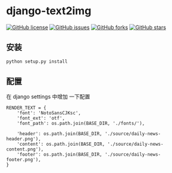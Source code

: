 # django-text2img


[![GitHub license](https://img.shields.io/github/license/Bit03/django-text2img.svg)](https://github.com/Bit03/django-text2img/blob/master/LICENSE)
[![GitHub issues](https://img.shields.io/github/issues/Bit03/django-text2img.svg)](https://github.com/Bit03/django-text2img/issues)
[![GitHub forks](https://img.shields.io/github/forks/Bit03/django-text2img.svg)](https://github.com/Bit03/django-text2img/network)
[![GitHub stars](https://img.shields.io/github/stars/Bit03/django-text2img.svg)](https://github.com/Bit03/django-text2img/stargazers)



## 安装

```.bash
python setup.py install
```


## 配置
在 django settings 中增加 一下配置
```.python
RENDER_TEXT = {
    'font': 'NotoSansCJKsc',
    'font_ext': 'otf',
    'font_path': os.path.join(BASE_DIR, './fonts/'),

    'header': os.path.join(BASE_DIR, './source/daily-news-header.png'),
    'content': os.path.join(BASE_DIR, './source/daily-news-content.png'),
    'footer': os.path.join(BASE_DIR, './source/daily-news-footer.png'),
}
```